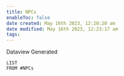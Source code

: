 ```yaml
---
title: NPCs
enableToc: false
date created: May 16th 2023, 12:20:20 am
date modified: May 16th 2023, 12:23:17 am
tags: 
---
```

Dataview Generated
```dataview 
LIST
FROM #NPCs 
```

